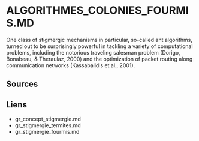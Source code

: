 # ALGORITHMES_COLONIES_FOURMIS.MD

One class of stigmergic mechanisms in particular, so-called ant algorithms, turned out to be
surprisingly powerful in tackling a variety of computational problems, including the
notorious traveling salesman problem (Dorigo, Bonabeau, & Theraulaz, 2000) and the
optimization of packet routing along communication networks (Kassabalidis et al., 2001).

## Sources


## Liens

- gr_concept_stigmergie.md
- gr_stigmergie_termites.md
- gr_stigmergie_fourmis.md
